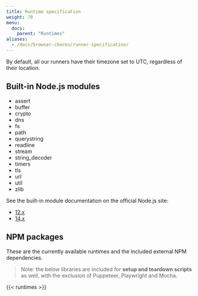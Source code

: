```yaml
---
title: Runtime specification
weight: 70
menu:
  docs:
    parent: "Runtimes"
aliases:
  - /docs/browser-checks/runner-specification/
---
```


By default, all our runners have their timezone set to UTC, regardless of their location.

## Built-in Node.js modules

- assert
- buffer
- crypto
- dns
- fs
- path
- querystring
- readline
- stream
- string_decoder
- timers
- tls
- url
- util
- zlib

See the built-in module documentation on the official Node.js site:

- [12.x](https://nodejs.org/dist/latest-v12.x/docs/api/)
- [14.x](https://nodejs.org/dist/latest-v14.x/docs/api/)

## NPM packages

These are the currently available runtimes and the included external NPM dependencies.

> Note: the below libraries are included for **setup and teardown scripts** as well, with the exclusion of Puppeteer, Playwright and Mocha.

{{< runtimes >}}
